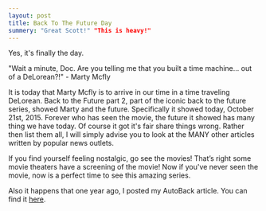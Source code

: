 ```yaml
---
layout: post
title: Back To The Future Day
summery: "Great Scott!" "This is heavy!"
---
```


Yes, it's finally the day.

"Wait a minute, Doc. Are you telling me that you built a time machine... out of a DeLorean?!" - Marty Mcfly

It is today that Marty Mcfly is to arrive in our time in a time traveling DeLorean. Back to the Future part 2, part of the iconic back to the future series, showed Marty and the future. Specifically it showed today, October 21st, 2015. Forever who has seen the movie, the future it showed has many thing we have today. Of course it got it's fair share things wrong. Rather then list them all, I will simply advise you to look at the MANY other articles written by popular news outlets.

If you find yourself feeling nostalgic, go see the movies! That’s right some movie theaters have a screening of the movie! Now if you've never seen the movie, now is a perfect time to see this amazing series.

Also it happens that one year ago, I posted my AutoBack article. You can find it [here](http://dmitrypustovit.com/AutoBack/).
